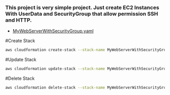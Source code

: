  ### This project is very simple project. Just create EC2 Instances With UserData and SecurityGroup that allow permission SSH and HTTP.
 
 - [MyWebServerWithSecurityGroup.yaml](./Template/MyWebServerWithSecurityGroup.yaml)

 #Create Stack
 ```bash
aws cloudformation create-stack --stack-name MyWebServerWithSecurityGroup --template-body file://MyWebServerWithSecurityGroup.yaml --parameters ParameterKey='KeyName',ParameterValue='SGkey'
```

 #Update Stack
```bash
aws cloudformation update-stack --stack-name MyWebServerWithSecurityGroup --template-body file://MyWebServerWithSecurityGroup.yaml --parameters ParameterKey='KeyName',ParameterValue='SGkey'
```
#Delete Stack 
```bash
aws cloudformation delete-stack --stack-name MyWebServerWithSecurityGroup
```
